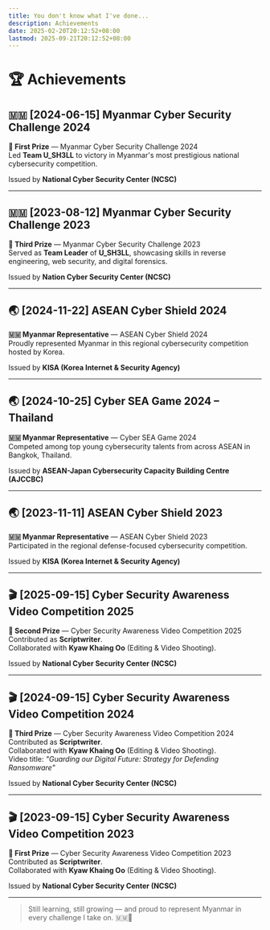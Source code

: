 ```yaml
---
title: You don't know what I've done...
description: Achievements
date: 2025-02-20T20:12:52+08:00
lastmod: 2025-09-21T20:12:52+08:00
---
```


# 🏆 Achievements

## 🇲🇲 [2024-06-15] Myanmar Cyber Security Challenge 2024

**🥇 First Prize** — Myanmar Cyber Security Challenge 2024  
Led **Team U_SH3LL** to victory in Myanmar's most prestigious national cybersecurity competition.

Issued by **National Cyber Security Center (NCSC)**

---

## 🇲🇲 [2023-08-12] Myanmar Cyber Security Challenge 2023

**🥉 Third Prize** — Myanmar Cyber Security Challenge 2023  
Served as **Team Leader** of **U_SH3LL**, showcasing skills in reverse engineering, web security, and digital forensics.

Issued by **Nation Cyber Security Center (NCSC)**

---

## 🌏 [2024-11-22] ASEAN Cyber Shield 2024

**🇲🇲 Myanmar Representative** — ASEAN Cyber Shield 2024  
Proudly represented Myanmar in this regional cybersecurity competition hosted by Korea.

Issued by **KISA (Korea Internet & Security Agency)**

---

## 🌏 [2024-10-25] Cyber SEA Game 2024 – Thailand

**🇲🇲 Myanmar Representative** — Cyber SEA Game 2024  
Competed among top young cybersecurity talents from across ASEAN in Bangkok, Thailand.

Issued by **ASEAN-Japan Cybersecurity Capacity Building Centre (AJCCBC)**

---

## 🌏 [2023-11-11] ASEAN Cyber Shield 2023

**🇲🇲 Myanmar Representative** — ASEAN Cyber Shield 2023  
Participated in the regional defense-focused cybersecurity competition.

Issued by **KISA (Korea Internet & Security Agency)**

---

## 🎬 [2025-09-15] Cyber Security Awareness Video Competition 2025

**🥈 Second Prize** — Cyber Security Awareness Video Competition 2025  
Contributed as **Scriptwriter**.  
Collaborated with **Kyaw Khaing Oo** (Editing & Video Shooting).

Issued by **National Cyber Security Center (NCSC)**

---

## 🎬 [2024-09-15] Cyber Security Awareness Video Competition 2024

**🥉 Third Prize** — Cyber Security Awareness Video Competition 2024  
Contributed as **Scriptwriter**.  
Collaborated with **Kyaw Khaing Oo** (Editing & Video Shooting).  
Video title: *"Guarding our Digital Future: Strategy for Defending Ransomware"*

Issued by **National Cyber Security Center (NCSC)**

---

## 🎬 [2023-09-15] Cyber Security Awareness Video Competition 2023

**🥇 First Prize** — Cyber Security Awareness Video Competition 2023  
Contributed as **Scriptwriter**.  
Collaborated with **Kyaw Khaing Oo** (Editing & Video Shooting).

Issued by **National Cyber Security Center (NCSC)**

---

> Still learning, still growing — and proud to represent Myanmar in every challenge I take on. 🇲🇲💪
